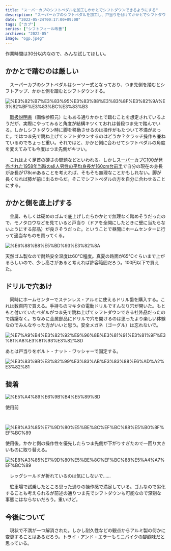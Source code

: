 ```yaml
---
title: "スーパーカブのシフトペダルを加工しかかとでシフトダウンできるようにする"
description: "スーパーカブのシフトペダルを加工し、戸当りを付けてかかとでシフトダウンできるようにする"
date: "2022-05-24T00:17:00+09:00"
tags: ["カブ"]
series: ["シフトフィール改善"]
archives: "2022-05"
image: "ogp.jpeg"
---
```



作業時間は30分以内なので、みんな試してほしい。

## かかとで踏むのは厳しい

　スーパーカブのシフトペダルはシーソー式となっており、つま先側を踏むとシフトアップ、かかと側を踏むとシフトダウンする。

![%E3%82%B7%E3%83%95%E3%83%88%E3%83%8F%E3%82%9A%E3%82%BF%E3%83%BC%E3%83%B3](edad366d.jpeg)

　[取扱説明書](https://www.honda.co.jp/ownersmanual/pdf/motor/supercub90/30GFN600_web.pdf)（画像参照元）にもある通りかかとで踏むことを想定されているようだが、実際にやってみると角度が結構キツくておれは普段つま先で踏んでいる。しかしシフトダウン時に脚を移動させるのは操作がもたついて不満があった。ではつま先で跳ね上げてシフトダウンするのはどうか？クラッチ操作も兼ねているのでちょっと重い。それではと、かかと側に合わせてシフトペダルの角度を変えてみても今度はつま先側がキツい。

　これはよく足首の硬さの問題などといわれる。しかし[スーパーカブC100が発売された1958年当時の成人男性の平均身長が160cm台前半](http://www.natubunko.net/rekishi05.html)で自分の現在の身長が身長が178cmあることを考えれば、そもそも無理なことかもしれない。脚が長くなれば膝が前に出るからだ。そこでシフトペダルの方を自分に合わせることにする。

## かかと側を底上げする

　金属、もしくは硬めのゴムで底上げしたらかかとで無理なく踏めそうだったので、モノタロウなどを見ていると戸当り（ドアを全開にしたときに壁に当たらないようにする部品）が良さそうだった。ということで昼間にホームセンターに行って適当なものを買ってくる。

![%E6%88%B8%E5%BD%93%E3%82%8A](b5c0a666.jpeg)

天然ゴム製なので耐熱安全温度は60℃程度。真夏の路面が65℃ぐらいまで上がるらしいので、少し高さがあると考えれば許容範囲だろう。100円以下で買えた。

## ドリルで穴あけ

　同時にホームセンターでステンレス・アルミに使えるドリル歯を購入する。これは数百円で買える。手持ちのマキタの電動ドリルですんなり穴が開いた。もともと付いていたペダルがつま先で跳ね上げてシフトダウンできる社外品だったので躊躇なく。ちなみに金属部品にドリルで穴を開けるのは思ったより楽しい体験なのでみんなやった方がいいと思う。安全メガネ（ゴーグル）は忘れないで。

![%E7%A9%B4%E3%82%92%E9%96%8B%E3%81%91%E3%81%9F%E3%81%A8%E3%81%93%E3%82%8D](037cfd9d.jpeg)

あとは戸当りをボルト・ナット・ワッシャーで固定する。

![%E3%83%9B%E3%82%99%E3%83%AB%E3%83%88%E6%AD%A2%E3%82%81](1553d213.jpeg)

## 装着

![%E5%A4%89%E6%9B%B4%E5%89%8D](5ba7c7d5.jpeg)

使用前

<br/>

![%E8%A3%85%E7%9D%80%E5%BE%8C%EF%BC%88%E5%B0%8F%EF%BC%89](9396a319.jpeg)

使用後。かかと側の操作性を優先したらつま先側が下がりすぎたので一回り大きいものに取り替える。

![%E8%A3%85%E7%9D%80%E5%BE%8C%EF%BC%88%E5%A4%A7%EF%BC%89](7b7bd7a6.jpeg)

　レッグシールドが折れているのは気にしないで……

　駐車場で試乗したところ思った通りの操作感で満足している。ゴムなので劣化することも考えられるが前述の通りつま先でシフトダウンも可能なので深刻な事態にはならないだろう。重いけど。

## 今後について

　現状で不満が一つ解消された。しかし耐久性などの観点からアルミ製の何かに変更することはあるだろう。トライ・アンド・エラーもミニバイクの醍醐味だと思っている。
